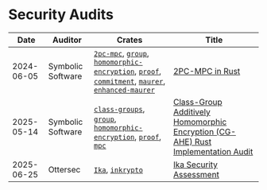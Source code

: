 # Security Audits

| Date           | Auditor           | Crates                                                                                               | Title                                                                 |
| -------------- | ----------------  | ---------------------------------------------------------------------------------------------------- | --------------------------------------------------------------------- |
| 2024-06-05     | Symbolic Software | [`2pc-mpc`](https://github.com/dwallet-labs/2pc-mpc), [`group`](https://github.com/dwallet-labs/group), [`homomorphic-encryption`](https://github.com/dwallet-labs/homomorphic-encryption), [`proof`](https://github.com/dwallet-labs/proof), [`commitment`](https://github.com/dwallet-labs/commitment), [`maurer`](https://github.com/dwallet-labs/maurer), [`enhanced-maurer`](https://github.com/dwallet-labs/enhanced-maurer)     | [2PC-MPC in Rust](docs/Symbolic-2PC-MPC-V1-2024.pdf)                                     |
| 2025-05-14     | Symbolic Software | [`class-groups`](https://github.com/dwallet-labs/inkrypto/tree/main/class-groups), [`group`](https://github.com/dwallet-labs/inkrypto/tree/main/group), [`homomorphic-encryption`](https://github.com/dwallet-labs/inkrypto/tree/main/homomorphic-encryption), [`proof`](https://github.com/dwallet-labs/proof), [`mpc`](https://github.com/dwallet-labs/inkrypto/tree/main/mpc)     | [Class-Group Additively Homomorphic Encryption (CG-AHE) Rust Implementation Audit](docs/Symbolic-2PC-MPC-V2-2025.pdf)                                     |
| 2025-06-25     | Ottersec | [`Ika`](https://github.com/dwallet-labs/ika), [`inkrypto`](https://github.com/dwallet-labs/inkrypto)     | [Ika Security Assessment](docs/Ottersec-Ika-2025.pdf)                                     |
